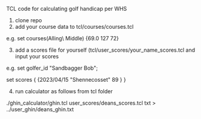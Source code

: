 TCL code for calculating golf handicap per WHS

1) clone repo
2) add your course data to tcl/courses/courses.tcl

e.g.
set courses(Alling\ Middle)         {69.0 127 72}

3) add a scores file for yourself (tcl/user_scores/your_name_scores.tcl  and input your scores

e.g.
set golfer_id "Sandbagger Bob";

set scores {
    {2023/04/15 "Shennecosset"          89 }
}

4) run calculator as follows from tcl folder

./ghin_calculator/ghin.tcl user_scores/deans_scores.tcl txt > ../user_ghin/deans_ghin.txt
